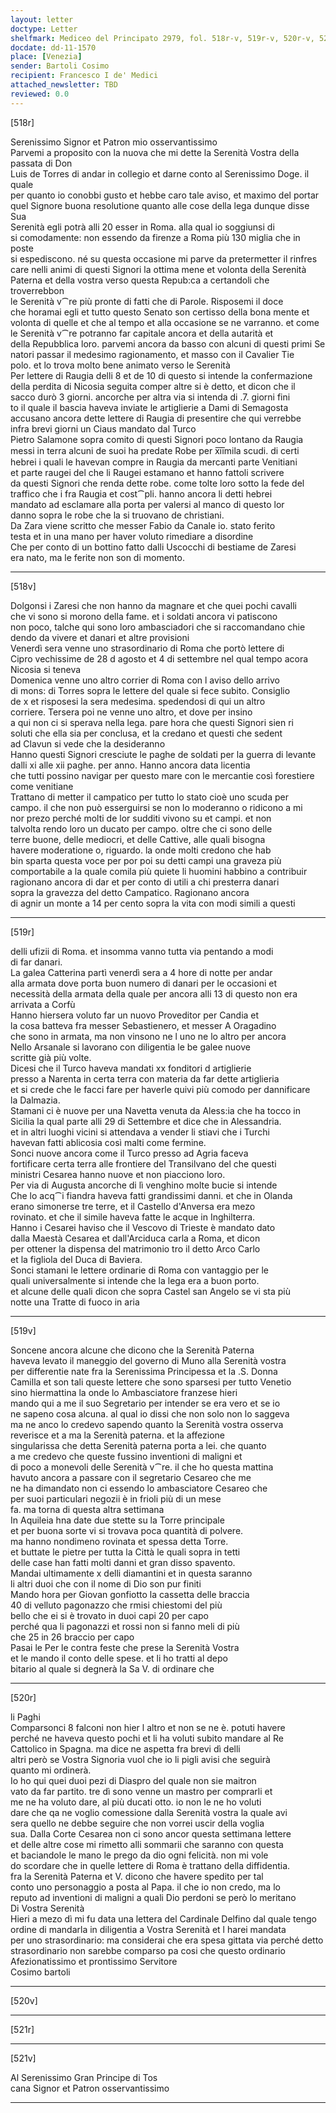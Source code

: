 ```yaml
---
layout: letter
doctype: Letter
shelfmark: Mediceo del Principato 2979, fol. 518r-v, 519r-v, 520r-v, 521r-v
docdate: dd-11-1570
place: [Venezia]
sender: Bartoli Cosimo
recipient: Francesco I de' Medici
attached_newsletter: TBD
reviewed: 0.0
---
```


[518r]  
  
  
Serenissimo Signor et Patron mio osservantissimo  
Parvemi a proposito con la nuova che mi dette la Serenità Vostra della passata di Don  
Luis de Torres di andar in collegio et darne conto al Serenissimo Doge. il quale  
per quanto io conobbi gusto et hebbe caro tale aviso, et maximo del portar  
quel Signore buona resolutione quanto alle cose della lega dunque disse Sua  
Serenità egli potrà alli 20 esser in Roma. alla qual io soggiunsi di  
si comodamente: non essendo da firenze a Roma più 130 miglia che in poste  
si espediscono. né su questa occasione mi parve da pretermetter il rinfres  
care nelli animi di questi Signori la ottima mene et volonta della Serenità  
Paterna et della vostra verso questa Repub:ca a certandoli che troverrebbon  
le Serenità v⁀re più pronte di fatti che di Parole. Risposemi il doce  
che horamai egli et tutto questo Senato son certisso della bona mente et  
volonta di quelle et che al tempo et alla occasione se ne varranno. et come  
le Serenità v⁀re potranno far capitale ancora et della autarità et  
della Repubblica loro. parvemi ancora da basso con alcuni di questi primi Se  
natori passar il medesimo ragionamento, et masso con il Cavalier Tie  
polo. et lo trova molto bene animato verso le Serenità  
Per lettere di Raugia delli 8 et de 10 di questo si intende la confermazione  
della perdita di Nicosia seguita comper altre si è detto, et dicon che il  
sacco durò 3 giorni. ancorche per altra via si intenda di .7. giorni fini  
to il quale il bascia haveva inviate le artiglierie a Dami di Semagosta  
accusano ancora dette lettere di Raugia di presentire che qui verrebbe  
infra brevi giorni un Ciaus mandato dal Turco  
Pietro Salamone sopra comito di questi Signori poco lontano da Raugia  
messi in terra alcuni de suoi ha predate Robe per x̅i̅i̅mila scudi. di certi  
hebrei i quali le havevan compre in Raugia da mercanti parte Venitiani  
et parte raugei del che li Raugei estamano et hanno fattoli scrivere  
da questi Signori che renda dette robe. come tolte loro sotto la fede del  
traffico che i fra Raugia et cost⁀pli. hanno ancora li detti hebrei  
mandato ad esclamare alla porta per valersi al manco di questo lor  
danno sopra le robe che la si truovano de christiani.  
Da Zara viene scritto che messer Fabio da Canale io. stato ferito  
testa et in una mano per haver voluto rimediare a disordine  
Che per conto di un bottino fatto dalli Uscocchi di bestiame de Zaresi  
era nato, ma le ferite non son di momento.  
  
---  

[518v]  
  
  
Dolgonsi i Zaresi che non hanno da magnare et che quei pochi cavalli  
che vi sono si morono della fame. et i soldati ancora vi patiscono  
non poco, talche qui sono loro ambasciadori che si raccomandano chie  
dendo da vivere et danari et altre provisioni  
Venerdì sera venne uno strasordinario di Roma che portò lettere di  
Cipro vechissime de 28 d agosto et 4 di settembre nel qual tempo acora  
Nicosia si teneva  
Domenica venne uno altro corrier di Roma con l aviso dello arrivo  
di mons: di Torres sopra le lettere del quale si fece subito. Consiglio  
de x et risposesi la sera medesima. spedendosi di qui un altro  
corriere. Tersera poi ne venne uno altro, et dove per insino  
a qui non ci si sperava nella lega. pare hora che questi Signori sien ri  
soluti che ella sia per conclusa, et la credano et questi che sedent  
ad Clavun si vede che la desideranno  
Hanno questi Signori cresciute le paghe de soldati per la guerra di levante  
dalli xi alle xii paghe. per anno. Hanno ancora data licentia  
che tutti possino navigar per questo mare con le mercantie così forestiere  
come venitiane  
Trattano di metter il campatico per tutto lo stato cioè uno scuda per  
campo. il che non può esserguirsi se non lo moderanno o ridicono a mi  
nor prezo perché molti de lor sudditi vivono su et campi. et non  
talvolta rendo loro un ducato per campo. oltre che ci sono delle  
terre buone, delle mediocri, et delle Cattive, alle quali bisogna  
havere moderatione o, riguardo. la onde molti credono che hab  
bin sparta questa voce per por poi su detti campi una graveza più  
comportabile a la quale comila più quiete li huomini habbino a contribuir  
ragionano ancora di dar et per conto di utili a chi presterra danari  
sopra la gravezza del detto Campatico. Ragionano ancora  
di agnir un monte a 14 per cento sopra la vita con modi simili a questi  
  
---  

[519r]  
  
  
delli ufizii di Roma. et insomma vanno tutta via pentando a modi  
di far danari.  
La galea Catterina partì venerdì sera a 4 hore di notte per andar  
alla armata dove porta buon numero di danari per le occasioni et  
necessità della armata della quale per ancora alli 13 di questo non era  
arrivata a Corfù  
Hanno hiersera voluto far un nuovo Proveditor per Candia et  
la cosa batteva fra messer Sebastienero, et messer A Oragadino  
che sono in armata, ma non vinsono ne l uno ne lo altro per ancora  
Nello Arsanale si lavorano con diligentia le be galee nuove  
scritte già più volte.  
Dicesi che il Turco haveva mandati xx fonditori d artiglierie  
presso a Narenta in certa terra con materia da far dette artiglieria  
et si crede che le facci fare per haverle quivi più comodo per dannificare  
la Dalmazia.  
Stamani ci è nuove per una Navetta venuta da Aless:ia che ha tocco in  
Sicilia la qual parte alli 29 di Settembre et dice che in Alessandria.  
et in altri luoghi vicini si attendava a vender li stiavi che i Turchi  
havevan fatti ablicosia così malti come fermine.  
Sonci nuove ancora come il Turco presso ad Agria faceva  
fortificare certa terra alle frontiere del Transilvano del che questi  
ministri Cesarea hanno nuove et non piacciono loro.  
Per via di Augusta ancorche di lì venghino molte bucie si intende  
Che lo acq⁀i fiandra haveva fatti grandissimi danni. et che in Olanda  
erano simonerse tre terre, et il Castello d'Anversa era mezo  
rovinato. et che il simile haveva fatte le acque in Inghilterra.  
Hanno i Cesarei haviso che il Vescovo di Trieste è mandato dato  
dalla Maestà Cesarea et dall'Arciduca carla a Roma, et dicon  
per ottener la dispensa del matrimonio tro il detto Arco Carlo  
et la figliola del Duca di Baviera.  
Sonci stamani le lettere ordinarie di Roma con vantaggio per le  
quali universalmente si intende che la lega era a buon porto.  
et alcune delle quali dicon che sopra Castel san Angelo se vi sta più  
notte una Tratte di fuoco in aria  
  
---  

[519v]  
  
  
Soncene ancora alcune che dicono che la Serenità Paterna  
haveva levato il maneggio del governo di Muno alla Serenità vostra  
per differentie nate fra la Serenissima Principessa et la .S. Donna  
Camilla et son tali queste lettere che sono sparsesi per tutto Venetio  
sino hiermattina la onde lo Ambasciatore franzese hieri  
mando qui a me il suo Segretario per intender se era vero et se io  
ne sapeno cosa alcuna. al qual io dissi che non solo non lo saggeva  
ma ne anco lo credevo sapendo quanto la Serenità vostra osserva  
reverisce et a ma la Serenità paterna. et la affezione  
singularissa che detta Serenità paterna porta a lei. che quanto  
a me credevo che queste fussino inventioni di maligni et  
di poco a monevoli delle Serenità v⁀re. il che ho questa mattina  
havuto ancora a passare con il segretario Cesareo che me  
ne ha dimandato non ci essendo lo ambasciatore Cesareo che  
per suoi particulari negozii è in frioli più di un mese  
fa. ma torna di questa altra settimana  
In Aquileia hna date due stette su la Torre principale  
et per buona sorte vi si trovava poca quantità di polvere.  
ma hanno nondimeno rovinata et spessa detta Torre.  
et buttate le pietre per tutta la Città le quali sopra in tetti  
delle case han fatti molti danni et gran disso spavento.  
Mandai ultimamente x delli diamantini et in questa saranno  
li altri duoi che con il nome di Dio son pur finiti  
Mando hora per Giovan gonfiotto la cassetta delle braccia  
40 di velluto pagonazzo che rmisi chiestomi del più  
bello che ei si è trovato in duoi capi 20 per capo  
perché qua li pagonazzi et rossi non si fanno meli di più  
che 25 in 26 braccio per capo  
Pasai le Per le contra feste che prese la Serenità Vostra  
et le mando il conto delle spese. et li ho tratti al depo  
bitario al quale si degnerà la Sa V. di ordinare che  
  
---  

[520r]  
  
  
li Paghi  
Comparsonci 8 falconi non hier l altro et non se ne è. potuti havere  
perché ne haveva questo pochi et li ha voluti subito mandare al Re  
Cattolico in Spagna. ma dice ne aspetta fra brevi dì delli  
altri però se Vostra Signoria vuol che io li pigli avisi che seguirà  
quanto mi ordinerà.  
Io ho qui quei duoi pezi di Diaspro del quale non sie maitron  
vato da far partito. tre dì sono venne un mastro per comprarli et  
me ne ha voluto dare, al più ducati otto. io non le ne ho voluti  
dare che qa ne voglio comessione dalla Serenità vostra la quale avi  
sera quello ne debbe seguire che non vorrei uscir della voglia  
sua. Dalla Corte Cesarea non ci sono ancor questa settimana lettere  
et delle altre cose mi rimetto alli sommarii che saranno con questa  
et baciandole le mano le prego da dio ogni felicità. non mi vole  
do scordare che in quelle lettere di Roma è trattano della diffidentia.  
fra la Serenità Paterna et V. dicono che havere spedito per tal  
conto uno personaggio a posta al Papa. il che io non credo, ma lo  
reputo ad inventioni di maligni a quali Dio perdoni se però lo meritano  
Di Vostra Serenità  
Hieri a mezo dì mi fu data una lettera del Cardinale Delfino dal quale tengo  
ordine di mandarla in diligentia a Vostra Serenità et l harei mandata  
per uno strasordinario: ma considerai che era spesa gittata via perché detto  
strasordinario non sarebbe comparso pa cosi che questo ordinario  
Afezionatissimo et prontissimo Servitore  
Cosimo bartoli  
  
---  

[520v]  
  
  
  
---  

[521r]  
  
  
  
---  

[521v]  
  
  
Al Serenissimo Gran Principe di Tos  
cana Signor et Patron osservantissimo  
  
---  

